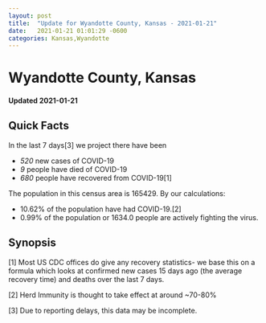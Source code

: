 ```yaml
---
layout: post
title:  "Update for Wyandotte County, Kansas - 2021-01-21"
date:   2021-01-21 01:01:29 -0600
categories: Kansas,Wyandotte
---
```


# Wyandotte County, Kansas
#### Updated 2021-01-21

## Quick Facts

In the last 7 days[3] we project there have been
- *520* new cases of COVID-19
- *9* people have died of COVID-19
- *680* people have recovered from COVID-19[1]

The population in this census area is 165429. By our calculations:
- 10.62% of the population have had COVID-19.[2]
- 0.99% of the population or 1634.0 people are actively fighting the virus.

## Synopsis




[1] Most US CDC offices do give any recovery statistics- we base this on a formula which looks at confirmed new cases
15 days ago (the average recovery time) and deaths over the last 7 days.

[2] Herd Immunity is thought to take effect at around ~70-80%

[3] Due to reporting delays, this data may be incomplete.
 
    